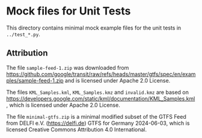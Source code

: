 # Mock files for Unit Tests

This directory contains minimal mock example files for the unit tests in `../test_*.py`.

## Attribution

The file `sample-feed-1.zip` was downloaded from <https://github.com/google/transit/raw/refs/heads/master/gtfs/spec/en/examples/sample-feed-1.zip> and is licensed under Apache 2.0 License.

The files `KML_Samples.kml`, `KML_Samples.kmz` and `invalid.kmz` are based on <https://developers.google.com/static/kml/documentation/KML_Samples.kml>, which is licensed under Apache 2.0 License.

The file `minimal-gtfs.zip` is a minimal modified subset of the GTFS Feed from DELFI e.V. (<https://delfi.de>) GTFS for Germany 2024-06-03, which is licensed Creative Commons Attribution 4.0 International.
